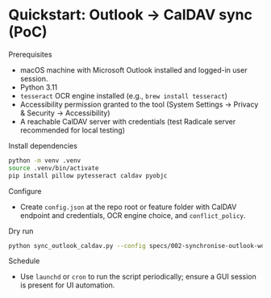 # Quickstart: Outlook → CalDAV sync (PoC)

Prerequisites
- macOS machine with Microsoft Outlook installed and logged-in user session.
- Python 3.11
- `tesseract` OCR engine installed (e.g., `brew install tesseract`)
- Accessibility permission granted to the tool (System Settings → Privacy & Security → Accessibility)
- A reachable CalDAV server with credentials (test Radicale server recommended for local testing)

Install dependencies
```bash
python -m venv .venv
source .venv/bin/activate
pip install pillow pytesseract caldav pyobjc
```

Configure
- Create `config.json` at the repo root or feature folder with CalDAV endpoint and credentials, OCR engine choice, and `conflict_policy`.

Dry run
```bash
python sync_outlook_caldav.py --config specs/002-synchronise-outlook-work/config.json --dry-run
```

Schedule
- Use `launchd` or `cron` to run the script periodically; ensure a GUI session is present for UI automation.

